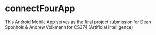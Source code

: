 # connectFourApp

This Android Mobile App serves as the final project submission for Dean Sponholz & Andrew Volkmann for CS374 (Artificial Intelligence)
